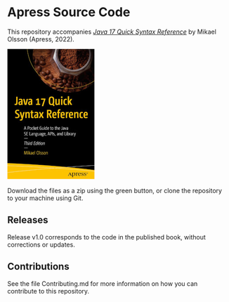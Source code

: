 # Apress Source Code

This repository accompanies [*Java 17 Quick Syntax Reference*](https://www.apress.com/9781484273708) by Mikael Olsson (Apress, 2022).

[comment]: #cover
![Cover image](9781484273708.jpg)

Download the files as a zip using the green button, or clone the repository to your machine using Git.

## Releases

Release v1.0 corresponds to the code in the published book, without corrections or updates.

## Contributions

See the file Contributing.md for more information on how you can contribute to this repository.